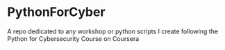 # PythonForCyber
A repo dedicated to any workshop or python scripts I create following the Python for Cybersecurity Course on Coursera
